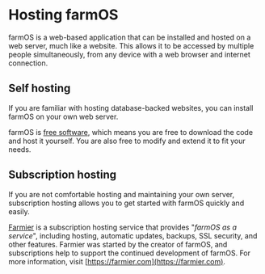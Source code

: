 # Hosting farmOS

farmOS is a web-based application that can be installed and hosted on a web
server, much like a website. This allows it to be accessed by multiple people
simultaneously, from any device with a web browser and internet connection.

## Self hosting

If you are familiar with hosting database-backed websites, you can install
farmOS on your own web server.

farmOS is [free software](https://en.wikipedia.org/wiki/Free_software), which
means you are free to download the code and host it yourself. You are also free
to modify and extend it to fit your needs.

## Subscription hosting

If you are not comfortable hosting and maintaining your own server,
subscription hosting allows you to get started with farmOS quickly and easily.

[Farmier](https://farmier.com) is a subscription hosting service that provides
"*farmOS as a service*", including hosting, automatic updates, backups, SSL
security, and other features. Farmier was started by the creator of farmOS, and
subscriptions help to support the continued development of farmOS. For more
information, visit [https://farmier.com](https://farmier.com).
